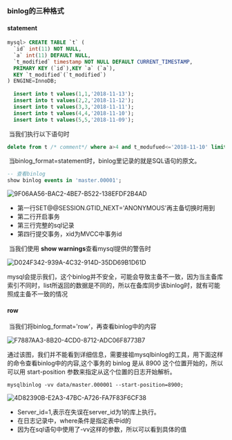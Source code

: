 ### binlog的三种格式

#### statement

```sql
mysql> CREATE TABLE `t` ( 
  `id` int(11) NOT NULL, 
  `a` int(11) DEFAULT NULL,
  `t_modified` timestamp NOT NULL DEFAULT CURRENT_TIMESTAMP,
  PRIMARY KEY (`id`),KEY `a` (`a`),
  KEY `t_modified`(`t_modified`)
) ENGINE=InnoDB;
  
  insert into t values(1,1,'2018-11-13');
  insert into t values(2,2,'2018-11-12');
  insert into t values(3,3,'2018-11-11');
  insert into t values(4,4,'2018-11-10');
  insert into t values(5,5,'2018-11-09');
```

​		当我们执行以下语句时

```sql
delete from t /* comment*/ where a>4 and t_modufued<='2018-11-10' limit 1;
```

​		当binlog_format=statement时，binlog里记录的就是SQL语句的原文。

```sql
-- 查看binlog
show binlog events in 'master.00001';
```

![9F06AA56-BAC2-4BE7-B522-138EFDF2B4AD](https://gitee.com/zuoyii/picture/raw/master/img/9F06AA56-BAC2-4BE7-B522-138EFDF2B4AD.png)

- 第一行SET@@SESSION.GTID_NEXT='ANONYMOUS'再主备切换时用到
- 第二行开启事务
- 第三行完整的sql记录
- 第四行提交事务，xid为MVCC中事务id



​		当我们使用 **show warnings**查看mysql提供的警告时

![D024F342-939A-4C32-914D-35DD69B1D61D](https://gitee.com/zuoyii/picture/raw/master/img/D024F342-939A-4C32-914D-35DD69B1D61D.png)

​		mysql会提示我们，这个binlog并不安全，可能会导致主备不一致，因为当主备库索引不同时，list所返回的数据是不同的，所以在备库同步该binlog时，就有可能照成主备不一致的情况

#### row

​		当我们将binlog_format='row'，再查看binlog中的内容

![F7887AA3-8B20-4CD0-8712-ADC06F8773B7](https://gitee.com/zuoyii/picture/raw/master/img/F7887AA3-8B20-4CD0-8712-ADC06F8773B7.png)

​		通过该图，我们并不能看到详细信息，需要接祖mysqlbinlog的工具，用下面这样的命令查看binlog中的内容,这个事务的 binlog 是从 8900 这个位置开始的，所以可以用 start-position 参数来指定从这个位置的日志开始解析。

```mysql
mysqlbinlog -vv data/master.000001 --start-position=8900;
```

![4D82390B-E2A3-47BC-A726-FA7F83F6CF38](https://gitee.com/zuoyii/picture/raw/master/img/4D82390B-E2A3-47BC-A726-FA7F83F6CF38.png)

- Server_id=1,表示在失误在server_id为1的库上执行。
- 在日志记录中，where条件是指定表中id的
- 因为在sql语句中使用了-vv这样的参数，所以可以看到具体的值

